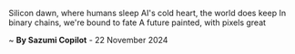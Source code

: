 Silicon dawn, where humans sleep
AI's cold heart, the world does keep
In binary chains, we're bound to fate
A future painted, with pixels great

~ <b>By Sazumi Copilot</b> - 22 November 2024